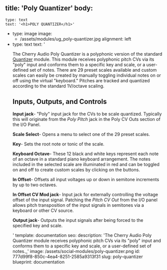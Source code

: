 title: 'Poly Quantizer'
body:
  -
    type: text
    text: '<h1>POLY QUANTIZER</h1>'
  -
    type: image
    image:
      - /assets/modules/ug_poly-quantizer.jpg
    alignment: left
  -
    type: text
    text: '<p>The Cherry Audio Poly Quantizer is a polyphonic version of the standard <a href="https://docs.cherryaudio.com/cherry-audio/modules/quantizer" target="_blank">Quantizer</a> module. This module receives polyphonic pitch CVs via its "poly" input and conforms them to a specific key and scale, or a user-defined set of notes. There are 29 preset scales available and custom scales can easily be created by manually toggling individual notes on or off using the virtual "keyboard." Pitches are tracked and quantized according to the standard 1V/octave scaling.</p><h2><strong>Inputs, Outputs, and Controls</strong></h2><p><strong>Input jack</strong>- "Poly" input jack for the CVs to be scale quantized. Typically this will originate from the <em>Poly Pitch</em> jack in the Poly CV Outs section of the I/O Panel.</p><p><strong>Scale Select</strong>- Opens a menu to select one of the 29 preset scales.<br></p><p><strong>Key</strong>- Sets the root note or tonic of the scale.<br></p><p><strong>Keyboard Octave</strong>- These 12 black and white keys represent each note of an octave in a standard piano keyboard arrangement. The notes included in the selected scale are illuminated in red and can be toggled on and off to create custom scales by clicking on the buttons.<br></p><p><strong>In Offset</strong>- Offsets all input voltages up or down in semitone increments by up to two octaves.<br></p><p><strong>In Offset CV Mod jack</strong>- Input jack for externally controlling the voltage offset of the input signal. Patching the&nbsp;<em>Pitch CV Out</em> from the I/O panel allows pitch transposition of the input signals in semitones via a keyboard or other CV source.<br></p><p><strong>Output jack</strong>- Outputs the input signals after being forced to the specified key and scale.<br></p>'
template: documentation
seo:
  description: 'The Cherry Audio Poly Quantizer module receives polyphonic pitch CVs via its "poly" input and conforms them to a specific key and scale, or a user-defined set of notes.\_'
  image: /assets/social-modules/poly-quantizer.png
id: 777d99f8-850c-4ea4-8251-2585a9313f31
slug: poly-quantizer
blueprint: documentation
